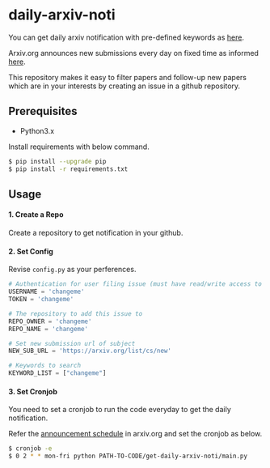 # daily-arxiv-noti

You can get daily arxiv notification with pre-defined keywords as [here](https://github.com/kobiso/daily-arxiv-noti/issues).

Arxiv.org announces new submissions every day on fixed time as informed [here](https://arxiv.org/help/submit).

This repository makes it easy to filter papers and follow-up new papers which are in your interests by creating an issue in a github repository.


## Prerequisites
- Python3.x

Install requirements with below command.

```bash
$ pip install --upgrade pip
$ pip install -r requirements.txt
```

## Usage

#### 1. Create a Repo
Create a repository to get notification in your github.

#### 2. Set Config
Revise `config.py` as your perferences.

```python
# Authentication for user filing issue (must have read/write access to repository to add issue to)
USERNAME = 'changeme'
TOKEN = 'changeme'

# The repository to add this issue to
REPO_OWNER = 'changeme'
REPO_NAME = 'changeme'

# Set new submission url of subject
NEW_SUB_URL = 'https://arxiv.org/list/cs/new'

# Keywords to search
KEYWORD_LIST = ["changeme"]
```

#### 3. Set Cronjob
You need to set a cronjob to run the code everyday to get the daily notification.

Refer the [announcement schedule](https://arxiv.org/help/submit) in arxiv.org and set the cronjob as below.

```bash
$ cronjob -e
$ 0 2 * * mon-fri python PATH-TO-CODE/get-daily-arxiv-noti/main.py
```
